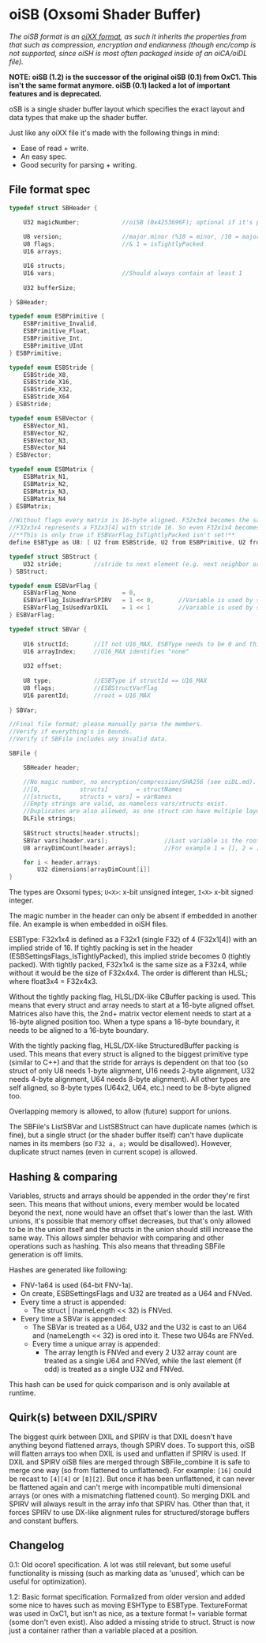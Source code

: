 # oiSB (Oxsomi Shader Buffer)

*The oiSB format is an [oiXX format](oiXX.md), as such it inherits the properties from that such as compression, encryption and endianness (though enc/comp is not supported, since oiSH is most often packaged inside of an oiCA/oiDL file).*

**NOTE: oiSB (1.2) is the successor of the original oiSB (0.1) from OxC1. This isn't the same format anymore. oiSB (0.1) lacked a lot of important features and is deprecated.**

oSB is a single shader buffer layout which specifies the exact layout and data types that make up the shader buffer.

Just like any oiXX file it's made with the following things in mind:

- Ease of read + write.
- An easy spec.
- Good security for parsing + writing.

## File format spec

```c
typedef struct SBHeader {

	U32 magicNumber;			//oiSB (0x4253696F); optional if it's part of an oiSH.
    
	U8 version;					//major.minor (%10 = minor, /10 = major (+1 to get real major)) at least 1
    U8 flags;					//& 1 = isTightlyPacked
    U16 arrays;

    U16 structs;
    U16 vars;					//Should always contain at least 1
    
    U32 bufferSize;

} SBHeader;

typedef enum ESBPrimitive {
  	ESBPrimitive_Invalid,
    ESBPrimitive_Float,
  	ESBPrimitive_Int,
  	ESBPrimitive_UInt
} ESBPrimitive;

typedef enum ESBStride {
    ESBStride_X8,
    ESBStride_X16,
    ESBStride_X32,
    ESBStride_X64
} ESBStride;

typedef enum ESBVector {
    ESBVector_N1,
    ESBVector_N2,
    ESBVector_N3,
    ESBVector_N4
} ESBVector;

typedef enum ESBMatrix {
    ESBMatrix_N1,
    ESBMatrix_N2,
    ESBMatrix_N3,
    ESBMatrix_N4
} ESBMatrix;

//Without flags every matrix is 16-byte aligned. F32x3x4 becomes the same size as F32x4x4 with unused bytes.
//F32x3x4 represents a F32x3[4] with stride 16. So even F32x1x4 becomes the same size as F32x4x4.
//**This is only true if ESBVarFlag_IsTightlyPacked isn't set!**
define ESBType as U8: [ U2 from ESBStride, U2 from ESBPrimitive, U2 from ESBVector, U2 from ESBMatrix ]

typedef struct SBStruct {
    U32 stride;			//stride to next element (e.g. next neighbor or next array entry)
} SBStruct;

typedef enum ESBVarFlag {
    ESBVarFlag_None				= 0,
    ESBVarFlag_IsUsedVarSPIRV	= 1 << 0,		//Variable is used by shader (SPIRV)
    ESBVarFlag_IsUsedVarDXIL	= 1 << 1		//Variable is used by shader (DXIL)
} ESBVarFlag;

typedef struct SBVar {
    
    U16 structId;		//If not U16_MAX, ESBType needs to be 0 and this should be a valid struct
    U16 arrayIndex;		//U16_MAX identifies "none"
    
    U32 offset;
    
    U8 type;			//ESBType if structId == U16_MAX
    U8 flags;			//ESBStructVarFlag
    U16 parentId;		//root = U16_MAX
    
} SBVar;

//Final file format; please manually parse the members.
//Verify if everything's in bounds.
//Verify if SBFile includes any invalid data.

SBFile {

    SBHeader header;

    //No magic number, no encryption/compression/SHA256 (see oiDL.md).
    //[0, 			structs]  		= structNames
    //[structs, 	structs + vars] = varNames
    //Empty strings are valid, as nameless vars/structs exist.
    //Duplicates are also allowed, as one struct can have multiple layouts.
    DLFile strings;
    
    SBStruct structs[header.structs];
    SBVar vars[header.vars];				//Last variable is the root
    U8 arrayDimCount[header.arrays];		//For example 1 = [], 2 = [][], etc.

    for i < header.arrays:
    	U32 dimensions[arrayDimCount[i]]
}
```

The types are Oxsomi types; `U<X>`: x-bit unsigned integer, `I<X>` x-bit signed integer.

The magic number in the header can only be absent if embedded in another file. An example is when embedded in oiSH files.

ESBType: F32x1x4 is defined as a F32x1 (single F32) of 4 (F32x1[4]) with an implied stride of 16. If tightly packing is set in the header (ESBSettingsFlags_IsTightlyPacked), this implied stride becomes 0 (tightly packed). With tightly packed, F32x1x4 is the same size as a F32x4, while without it would be the size of F32x4x4. The order is different than HLSL; where float3x4 = F32x4x3.

Without the tightly packing flag, HLSL/DX-like CBuffer packing is used. This means that every struct and array needs to start at a 16-byte aligned offset. Matrices also have this, the 2nd+ matrix vector element needs to start at a 16-byte aligned position too. When a type spans a 16-byte boundary, it needs to be aligned to a 16-byte boundary.

With the tightly packing flag, HLSL/DX-like StructuredBuffer packing is used. This means that every struct is aligned to the biggest primitive type (similar to C++) and that the stride for arrays is dependent on that too (so struct of only U8 needs 1-byte alignment, U16 needs 2-byte alignment, U32 needs 4-byte alignment, U64 needs 8-byte alignment). All other types are self aligned, so 8-byte types (U64x2, U64, etc.) need to be 8-byte aligned too. 

Overlapping memory is allowed, to allow (future) support for unions.

The SBFile's ListSBVar and ListSBStruct can have duplicate names (which is fine), but a single struct (or the shader buffer itself) can't have duplicate names in its members (so `F32 a, a;` would be disallowed). However, duplicate struct names (even in current scope) is allowed.

## Hashing & comparing

Variables, structs and arrays should be appended in the order they're first seen. This means that without unions, every member would be located beyond the next, none would have an offset that's lower than the last. With unions, it's possible that memory offset decreases, but that's only allowed to be in the union itself and the structs in the union should still increase the same way. This allows simpler behavior with comparing and other operations such as hashing. This also means that threading SBFile generation is off limits.

Hashes are generated like following:

- FNV-1a64 is used (64-bit FNV-1a).
- On create, ESBSettingsFlags and U32 are treated as a U64 and FNVed.
- Every time a struct is appended:
  - The struct | (nameLength << 32) is FNVed.
- Every time a SBVar is appended:
  - The SBVar is treated as a U64, U32 and the U32 is cast to an U64 and (nameLength << 32) is ored into it. These two U64s are FNVed.
  - Every time a unique array is appended:
    - The array length is FNVed and every 2 U32 array count are treated as a single U64 and FNVed, while the last element (if odd) is treated as a single U32 and FNVed.

This hash can be used for quick comparison and is only available at runtime.

## Quirk(s) between DXIL/SPIRV

The biggest quirk between DXIL and SPIRV is that DXIL doesn't have anything beyond flattened arrays, though SPIRV does. To support this, oiSB will flatten arrays too when DXIL is used and unflatten if SPIRV is used. If DXIL and SPIRV oiSB files are merged through SBFile_combine it is safe to merge one way (so from flattened to unflattened). For example: `[16]` could be recast to `[4][4]` or `[8][2]`. But once it has been unflattened, it can never be flattened again and can't merge with incompatible multi dimensional arrays (or ones with a mismatching flattened count). So merging DXIL and SPIRV will always result in the array info that SPIRV has. Other than that, it forces SPIRV to use DX-like alignment rules for structured/storage buffers and constant buffers.

## Changelog

0.1: Old ocore1 specification. A lot was still relevant, but some useful functionality is missing (such as marking data as 'unused', which can be useful for optimization).

1.2: Basic format specification. Formalized from older version and added some nice to haves such as moving ESHType to ESBType. TextureFormat was used in OxC1, but isn't as nice, as a texture format != variable format (some don't even exist). Also added a missing stride to struct. Struct is now just a container rather than a variable placed at a position.

